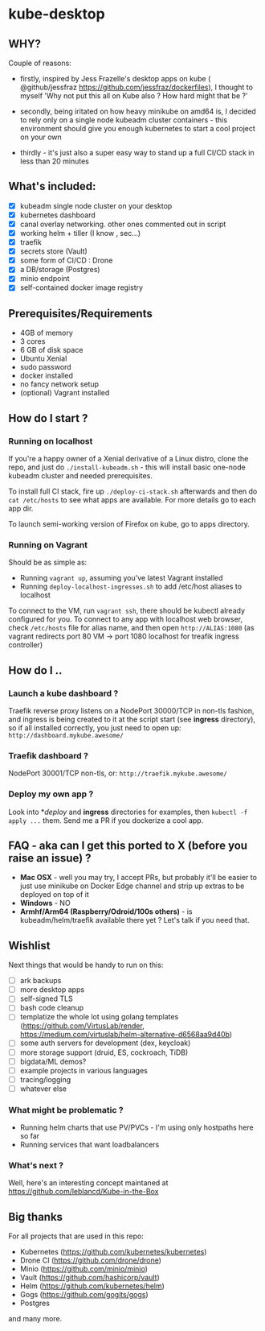 # kube-desktop

## WHY?

Couple of reasons:

- firstly, inspired by Jess Frazelle's desktop apps on kube ( @github/jessfraz https://github.com/jessfraz/dockerfiles), I thought to myself 'Why not put this all on Kube also ? How hard might that be ?'

- secondly, being iritated on how heavy minikube on amd64 is, I decided to rely only on a single node kubeadm cluster containers - this environment should give you enough kubernetes to start a cool project on your own

- thirdly - it's just also a super easy way to stand up a full CI/CD stack in less than 20 minutes

## What's included:

- [x] kubeadm single node cluster on your desktop
- [x] kubernetes dashboard
- [x] canal overlay networking. other ones commented out in script
- [x] working helm + tiller (I know , sec...)
- [x] traefik
- [x] secrets store (Vault)
- [x] some form of CI/CD : Drone
- [x] a DB/storage (Postgres)
- [x] minio endpoint
- [x] self-contained docker image registry

## Prerequisites/Requirements

- 4GB of memory
- 3 cores
- 6 GB of disk space
- Ubuntu Xenial
- sudo password
- docker installed
- no fancy network setup
- (optional) Vagrant installed

## How do I start ?

### Running on localhost

If you're a happy owner of a Xenial derivative of a Linux distro, clone the repo, and just do ```./install-kubeadm.sh``` - this will install basic one-node kubeadm cluster and needed prerequisites.

To install full CI stack, fire up ```./deploy-ci-stack.sh``` afterwards and then do ```cat /etc/hosts``` to see what apps are available. For more details go to each app dir.

To launch semi-working version of Firefox on kube, go to apps directory.

### Running on Vagrant

Should be as simple as:
- Running ```vagrant up```, assuming you've latest Vagrant installed
- Running ```deploy-localhost-ingresses.sh``` to add /etc/host aliases to localhost

To connect to the VM, run ```vagrant ssh```, there should be kubectl already configured for you. To connect to any app with localhost web browser, check ```/etc/hosts``` file for alias name, and then open ```http://ALIAS:1080``` (as vagrant redirects port 80 VM -> port 1080 localhost for treafik ingress controller)


## How do I ..

### Launch a kube dashboard ?

Traefik reverse proxy listens on a NodePort 30000/TCP in non-tls fashion, and ingress is being created to it at the script start (see **ingress** directory), so if all installed correctly, you just need to open up: ```http://dashboard.mykube.awesome/```

### Traefik dashboard ?

NodePort 30001/TCP non-tls, or: ```http://traefik.mykube.awesome/```

### Deploy my own app ?

Look into **deploy* and **ingress** directories for examples, then ```kubectl -f apply ...``` them. Send me a PR if you dockerize a cool app.

## FAQ - aka can I get this ported to X (before you raise an issue) ?

- **Mac OSX** - well you may try, I accept PRs, but probably it'll be easier to just use minikube on Docker Edge channel and strip up extras to be deployed on top of it
- **Windows** - NO
- **Armhf/Arm64 (Raspberry/Odroid/100s others)** - is kubeadm/helm/traefik available there yet ? Let's talk if you need that.

## Wishlist

Next things that would be handy to run on this:

- [ ] ark backups
- [ ] more desktop apps
- [ ] self-signed TLS
- [ ] bash code cleanup
- [ ] templatize the whole lot using golang templates (https://github.com/VirtusLab/render, https://medium.com/virtuslab/helm-alternative-d6568aa9d40b)
- [ ] some auth servers for development (dex, keycloak)
- [ ] more storage support (druid, ES, cockroach, TiDB)
- [ ] bigdata/ML demos?
- [ ] example projects in various languages
- [ ] tracing/logging
- [ ] whatever else

### What might be problematic ?

- Running helm charts that use PV/PVCs - I'm using only hostpaths here so far
- Running services that want loadbalancers

### What's next ?

Well, here's an interesting concept maintaned at https://github.com/leblancd/Kube-in-the-Box

## Big thanks

For all projects that are used in this repo:

- Kubernetes (https://github.com/kubernetes/kubernetes)
- Drone CI (https://github.com/drone/drone)
- Minio (https://github.com/minio/minio)
- Vault (https://github.com/hashicorp/vault)
- Helm (https://github.com/kubernetes/helm)
- Gogs (https://github.com/gogits/gogs)
- Postgres

and many more.
